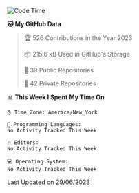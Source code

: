 <!--START_SECTION:waka-->
![Code Time](http://img.shields.io/badge/Code%20Time-201%20hrs%2016%20mins-blue)

**🐱 My GitHub Data** 

> 🏆 526 Contributions in the Year 2023
 > 
> 📦 215.6 kB Used in GitHub's Storage 
 > 
> 📜 39 Public Repositories 
 > 
> 🔑 42 Private Repositories  
 > 
📊 **This Week I Spent My Time On** 

```text
⌚︎ Time Zone: America/New_York

💬 Programming Languages: 
No Activity Tracked This Week

🔥 Editors: 
No Activity Tracked This Week

💻 Operating System: 
No Activity Tracked This Week

```


 Last Updated on 29/06/2023
<!--END_SECTION:waka-->